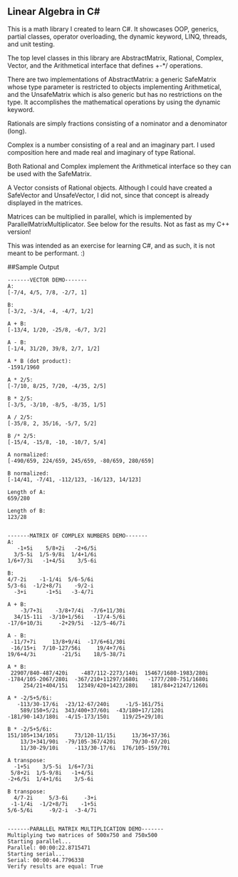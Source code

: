 ﻿## Linear Algebra in C#

This is a math library I created to learn C#. It showcases OOP, generics, partial classes, operator overloading, the dynamic keyword, LINQ, threads, and unit testing.

The top level classes in this library are AbstractMatrix, Rational, Complex, Vector, and the Arithmetical interface that defines +-*/ operations.

There are two implementations of AbstractMatrix: a generic SafeMatrix whose type parameter is restricted to objects implementing Arithmetical, and the UnsafeMatrix which is also generic but has no restrictions on the type. It accomplishes the mathematical operations by using the dynamic keyword.

Rationals are simply fractions consisting of a nominator and a denominator (long).

Complex is a number consisting of a real and an imaginary part. I used composition here and made real and imaginary of type Rational. 

Both Rational and Complex implement the Arithmetical interface so they can be used with the SafeMatrix.

A Vector consists of Rational objects. Although I could have created a SafeVector and UnsafeVector, I did not, since that concept is already displayed in the matrices.

Matrices can be multiplied in parallel, which is implemented by ParallelMatrixMultiplicator. See below for the results. Not as fast as my C++ version!

This was intended as an exercise for learning C#, and as such, it is not meant to be performant. :)


##Sample Output

```
-------VECTOR DEMO-------
A:
[-7/4, 4/5, 7/8, -2/7, 1]

B:
[-3/2, -3/4, -4, -4/7, 1/2]

A + B:
[-13/4, 1/20, -25/8, -6/7, 3/2]

A - B:
[-1/4, 31/20, 39/8, 2/7, 1/2]

A * B (dot product):
-1591/1960

A * 2/5:
[-7/10, 8/25, 7/20, -4/35, 2/5]

B * 2/5:
[-3/5, -3/10, -8/5, -8/35, 1/5]

A / 2/5:
[-35/8, 2, 35/16, -5/7, 5/2]

B /* 2/5:
[-15/4, -15/8, -10, -10/7, 5/4]

A normalized:
[-490/659, 224/659, 245/659, -80/659, 280/659]

B normalized:
[-14/41, -7/41, -112/123, -16/123, 14/123]

Length of A:
659/280

Length of B:
123/28


-------MATRIX OF COMPLEX NUMBERS DEMO-------
A:
   -1+5i    5/8+2i   -2+6/5i
  3/5-5i  1/5-9/8i  1/4+1/6i
1/6+7/3i   -1+4/5i    3/5-6i

B:
4/7-2i    -1-1/4i  5/6-5/6i
5/3-6i  -1/2+8/7i    -9/2-i
  -3+i      -1+5i   -3-4/7i

A + B:
    -3/7+3i    -3/8+7/4i  -7/6+11/30i
  34/15-11i  -3/10+1/56i   -17/4-5/6i
-17/6+10/3i     -2+29/5i  -12/5-46/7i

A - B:
 -11/7+7i     13/8+9/4i  -17/6+61/30i
 -16/15+i  7/10-127/56i     19/4+7/6i
19/6+4/3i        -21/5i    18/5-38/7i

A * B:
 22907/840-487/420i    -487/112-2273/140i  15467/1680-1983/280i
-1784/105-2067/280i  -367/210+11297/1680i   -1777/280-751/1680i
     254/21+404/15i   12349/420+1423/280i    181/84+21247/1260i

A * -2/5+5/6i:
   -113/30-17/6i  -23/12-67/240i     -1/5-161/75i
    589/150+5/2i  343/400+37/60i  -43/180+17/120i
-181/90-143/180i  -4/15-173/150i    119/25+29/10i

B * -2/5+5/6i:
151/105+134/105i     73/120-11/15i     13/36+37/36i
    13/3+341/90i  -79/105-367/420i     79/30-67/20i
    11/30-29/10i     -113/30-17/6i  176/105-159/70i

A transpose:
  -1+5i    3/5-5i  1/6+7/3i
 5/8+2i  1/5-9/8i   -1+4/5i
-2+6/5i  1/4+1/6i    3/5-6i

B transpose:
  4/7-2i     5/3-6i     -3+i
 -1-1/4i  -1/2+8/7i    -1+5i
5/6-5/6i     -9/2-i  -3-4/7i


-------PARALLEL MATRIX MULTIPLICATION DEMO-------
Multiplying two matrices of 500x750 and 750x500
Starting parallel...
Parallel: 00:00:22.8715471
Starting serial...
Serial: 00:00:44.7796338
Verify results are equal: True
```